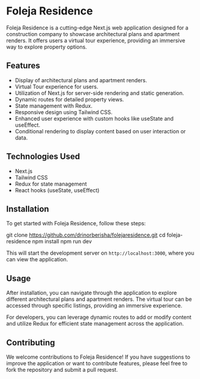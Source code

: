 # Foleja Residence

Foleja Residence is a cutting-edge Next.js web application designed for a construction company to showcase architectural plans and apartment renders. It offers users a virtual tour experience, providing an immersive way to explore property options.

## Features

- Display of architectural plans and apartment renders.
- Virtual Tour experience for users.
- Utilization of Next.js for server-side rendering and static generation.
- Dynamic routes for detailed property views.
- State management with Redux.
- Responsive design using Tailwind CSS.
- Enhanced user experience with custom hooks like useState and useEffect.
- Conditional rendering to display content based on user interaction or data.

## Technologies Used

- Next.js
- Tailwind CSS
- Redux for state management
- React hooks (useState, useEffect)

## Installation

To get started with Foleja Residence, follow these steps:

git clone https://github.com/drinorberisha/folejaresidence.git
cd foleja-residence
npm install
npm run dev


This will start the development server on `http://localhost:3000`, where you can view the application.

## Usage

After installation, you can navigate through the application to explore different architectural plans and apartment renders. The virtual tour can be accessed through specific listings, providing an immersive experience.

For developers, you can leverage dynamic routes to add or modify content and utilize Redux for efficient state management across the application.

## Contributing

We welcome contributions to Foleja Residence! If you have suggestions to improve the application or want to contribute features, please feel free to fork the repository and submit a pull request.

